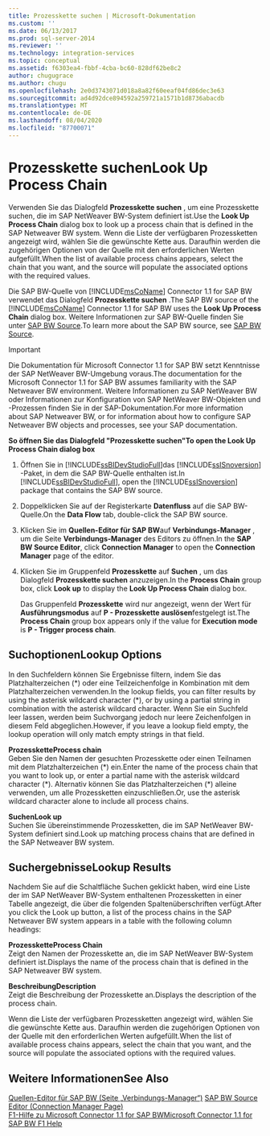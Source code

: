 ```yaml
---
title: Prozesskette suchen | Microsoft-Dokumentation
ms.custom: ''
ms.date: 06/13/2017
ms.prod: sql-server-2014
ms.reviewer: ''
ms.technology: integration-services
ms.topic: conceptual
ms.assetid: f6303ea4-fbbf-4cba-bc60-828df62be8c2
author: chugugrace
ms.author: chugu
ms.openlocfilehash: 2e0d3743071d018a8a82f60eeaf04fd86dec3e63
ms.sourcegitcommit: ad4d92dce894592a259721a1571b1d8736abacdb
ms.translationtype: MT
ms.contentlocale: de-DE
ms.lasthandoff: 08/04/2020
ms.locfileid: "87700071"
---
```

# <a name="look-up-process-chain"></a><span data-ttu-id="9c385-102">Prozesskette suchen</span><span class="sxs-lookup"><span data-stu-id="9c385-102">Look Up Process Chain</span></span>
  <span data-ttu-id="9c385-103">Verwenden Sie das Dialogfeld **Prozesskette suchen** , um eine Prozesskette suchen, die im SAP NetWeaver BW-System definiert ist.</span><span class="sxs-lookup"><span data-stu-id="9c385-103">Use the **Look Up Process Chain** dialog box to look up a process chain that is defined in the SAP Netweaver BW system.</span></span> <span data-ttu-id="9c385-104">Wenn die Liste der verfügbaren Prozessketten angezeigt wird, wählen Sie die gewünschte Kette aus. Daraufhin werden die zugehörigen Optionen von der Quelle mit den erforderlichen Werten aufgefüllt.</span><span class="sxs-lookup"><span data-stu-id="9c385-104">When the list of available process chains appears, select the chain that you want, and the source will populate the associated options with the required values.</span></span>  
  
 <span data-ttu-id="9c385-105">Die SAP BW-Quelle von [!INCLUDE[msCoName](../../includes/msconame-md.md)] Connector 1.1 for SAP BW verwendet das Dialogfeld **Prozesskette suchen** .</span><span class="sxs-lookup"><span data-stu-id="9c385-105">The SAP BW source of the [!INCLUDE[msCoName](../../includes/msconame-md.md)] Connector 1.1 for SAP BW uses the **Look Up Process Chain** dialog box.</span></span> <span data-ttu-id="9c385-106">Weitere Informationen zur SAP BW-Quelle finden Sie unter [SAP BW Source](sap-bw-source.md).</span><span class="sxs-lookup"><span data-stu-id="9c385-106">To learn more about the SAP BW source, see [SAP BW Source](sap-bw-source.md).</span></span>  
  
> [!IMPORTANT]  
>  <span data-ttu-id="9c385-107">Die Dokumentation für Microsoft Connector 1.1 for SAP BW setzt Kenntnisse der SAP NetWeaver BW-Umgebung voraus.</span><span class="sxs-lookup"><span data-stu-id="9c385-107">The documentation for the Microsoft Connector 1.1 for SAP BW assumes familiarity with the SAP Netweaver BW environment.</span></span> <span data-ttu-id="9c385-108">Weitere Informationen zu SAP NetWeaver BW oder Informationen zur Konfiguration von SAP NetWeaver BW-Objekten und -Prozessen finden Sie in der SAP-Dokumentation.</span><span class="sxs-lookup"><span data-stu-id="9c385-108">For more information about SAP Netweaver BW, or for information about how to configure SAP Netweaver BW objects and processes, see your SAP documentation.</span></span>  
  
 <span data-ttu-id="9c385-109">**So öffnen Sie das Dialogfeld "Prozesskette suchen"**</span><span class="sxs-lookup"><span data-stu-id="9c385-109">**To open the Look Up Process Chain dialog box**</span></span>  
  
1.  <span data-ttu-id="9c385-110">Öffnen Sie in [!INCLUDE[ssBIDevStudioFull](../../includes/ssbidevstudiofull-md.md)]das [!INCLUDE[ssISnoversion](../../includes/ssisnoversion-md.md)] -Paket, in dem die SAP BW-Quelle enthalten ist.</span><span class="sxs-lookup"><span data-stu-id="9c385-110">In [!INCLUDE[ssBIDevStudioFull](../../includes/ssbidevstudiofull-md.md)], open the [!INCLUDE[ssISnoversion](../../includes/ssisnoversion-md.md)] package that contains the SAP BW source.</span></span>  
  
2.  <span data-ttu-id="9c385-111">Doppelklicken Sie auf der Registerkarte **Datenfluss** auf die SAP BW-Quelle.</span><span class="sxs-lookup"><span data-stu-id="9c385-111">On the **Data Flow** tab, double-click the SAP BW source.</span></span>  
  
3.  <span data-ttu-id="9c385-112">Klicken Sie im **Quellen-Editor für SAP BW**auf **Verbindungs-Manager** , um die Seite **Verbindungs-Manager** des Editors zu öffnen.</span><span class="sxs-lookup"><span data-stu-id="9c385-112">In the **SAP BW Source Editor**, click **Connection Manager** to open the **Connection Manager** page of the editor.</span></span>  
  
4.  <span data-ttu-id="9c385-113">Klicken Sie im Gruppenfeld **Prozesskette** auf **Suchen** , um das Dialogfeld **Prozesskette suchen** anzuzeigen.</span><span class="sxs-lookup"><span data-stu-id="9c385-113">In the **Process Chain** group box, click **Look up** to display the **Look Up Process Chain** dialog box.</span></span>  
  
     <span data-ttu-id="9c385-114">Das Gruppenfeld **Prozesskette** wird nur angezeigt, wenn der Wert für **Ausführungsmodus** auf **P - Prozesskette auslösen**festgelegt ist.</span><span class="sxs-lookup"><span data-stu-id="9c385-114">The **Process Chain** group box appears only if the value for **Execution mode** is **P - Trigger process chain**.</span></span>  
  
## <a name="lookup-options"></a><span data-ttu-id="9c385-115">Suchoptionen</span><span class="sxs-lookup"><span data-stu-id="9c385-115">Lookup Options</span></span>  
 <span data-ttu-id="9c385-116">In den Suchfeldern können Sie Ergebnisse filtern, indem Sie das Platzhalterzeichen (\*) oder eine Teilzeichenfolge in Kombination mit dem Platzhalterzeichen verwenden.</span><span class="sxs-lookup"><span data-stu-id="9c385-116">In the lookup fields, you can filter results by using the asterisk wildcard character (\*), or by using a partial string in combination with the asterisk wildcard character.</span></span> <span data-ttu-id="9c385-117">Wenn Sie ein Suchfeld leer lassen, werden beim Suchvorgang jedoch nur leere Zeichenfolgen in diesem Feld abgeglichen.</span><span class="sxs-lookup"><span data-stu-id="9c385-117">However, if you leave a lookup field empty, the lookup operation will only match empty strings in that field.</span></span>  
  
 <span data-ttu-id="9c385-118">**Prozesskette**</span><span class="sxs-lookup"><span data-stu-id="9c385-118">**Process chain**</span></span>  
 <span data-ttu-id="9c385-119">Geben Sie den Namen der gesuchten Prozesskette oder einen Teilnamen mit dem Platzhalterzeichen (\*) ein.</span><span class="sxs-lookup"><span data-stu-id="9c385-119">Enter the name of the process chain that you want to look up, or enter a partial name with the asterisk wildcard character (\*).</span></span> <span data-ttu-id="9c385-120">Alternativ können Sie das Platzhalterzeichen (\*) alleine verwenden, um alle Prozessketten einzuschließen.</span><span class="sxs-lookup"><span data-stu-id="9c385-120">Or, use the asterisk wildcard character alone to include all process chains.</span></span>  
  
 <span data-ttu-id="9c385-121">**Suchen**</span><span class="sxs-lookup"><span data-stu-id="9c385-121">**Look up**</span></span>  
 <span data-ttu-id="9c385-122">Suchen Sie übereinstimmende Prozessketten, die im SAP NetWeaver BW-System definiert sind.</span><span class="sxs-lookup"><span data-stu-id="9c385-122">Look up matching process chains that are defined in the SAP Netweaver BW system.</span></span>  
  
## <a name="lookup-results"></a><span data-ttu-id="9c385-123">Suchergebnisse</span><span class="sxs-lookup"><span data-stu-id="9c385-123">Lookup Results</span></span>  
 <span data-ttu-id="9c385-124">Nachdem Sie auf die Schaltfläche Suchen geklickt haben, wird eine Liste der im SAP NetWeaver BW-System enthaltenen Prozessketten in einer Tabelle angezeigt, die über die folgenden Spaltenüberschriften verfügt.</span><span class="sxs-lookup"><span data-stu-id="9c385-124">After you click the Look up button, a list of the process chains in the SAP Netweaver BW system appears in a table with the following column headings:</span></span>  
  
 <span data-ttu-id="9c385-125">**Prozesskette**</span><span class="sxs-lookup"><span data-stu-id="9c385-125">**Process Chain**</span></span>  
 <span data-ttu-id="9c385-126">Zeigt den Namen der Prozesskette an, die im SAP NetWeaver BW-System definiert ist.</span><span class="sxs-lookup"><span data-stu-id="9c385-126">Displays the name of the process chain that is defined in the SAP Netweaver BW system.</span></span>  
  
 <span data-ttu-id="9c385-127">**Beschreibung**</span><span class="sxs-lookup"><span data-stu-id="9c385-127">**Description**</span></span>  
 <span data-ttu-id="9c385-128">Zeigt die Beschreibung der Prozesskette an.</span><span class="sxs-lookup"><span data-stu-id="9c385-128">Displays the description of the process chain.</span></span>  
  
 <span data-ttu-id="9c385-129">Wenn die Liste der verfügbaren Prozessketten angezeigt wird, wählen Sie die gewünschte Kette aus. Daraufhin werden die zugehörigen Optionen von der Quelle mit den erforderlichen Werten aufgefüllt.</span><span class="sxs-lookup"><span data-stu-id="9c385-129">When the list of available process chains appears, select the chain that you want, and the source will populate the associated options with the required values.</span></span>  
  
## <a name="see-also"></a><span data-ttu-id="9c385-130">Weitere Informationen</span><span class="sxs-lookup"><span data-stu-id="9c385-130">See Also</span></span>  
 <span data-ttu-id="9c385-131">[Quellen-Editor für SAP BW &#40;Seite „Verbindungs-Manager“&#41;](sap-bw-source-editor-connection-manager-page.md) </span><span class="sxs-lookup"><span data-stu-id="9c385-131">[SAP BW Source Editor &#40;Connection Manager Page&#41;](sap-bw-source-editor-connection-manager-page.md) </span></span>  
 [<span data-ttu-id="9c385-132">F1-Hilfe zu Microsoft Connector 1.1 for SAP BW</span><span class="sxs-lookup"><span data-stu-id="9c385-132">Microsoft Connector 1.1 for SAP BW F1 Help</span></span>](../microsoft-connector-for-sap-bw-f1-help.md)  
  
  
